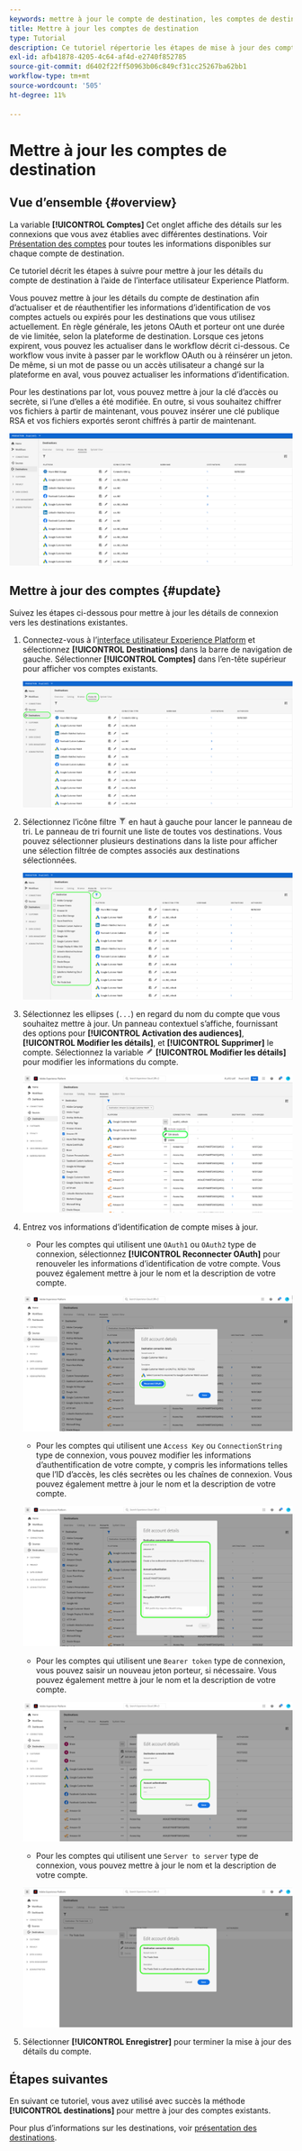 ```yaml
---
keywords: mettre à jour le compte de destination, les comptes de destination, comment mettre à jour les comptes, mettre à jour la destination
title: Mettre à jour les comptes de destination
type: Tutorial
description: Ce tutoriel répertorie les étapes de mise à jour des comptes de destination dans l’interface utilisateur de Adobe Experience Platform.
exl-id: afb41878-4205-4c64-af4d-e2740f852785
source-git-commit: d6402f22ff50963b06c849cf31cc25267ba62bb1
workflow-type: tm+mt
source-wordcount: '505'
ht-degree: 11%

---
```


# Mettre à jour les comptes de destination

## Vue d’ensemble {#overview}

La variable **[!UICONTROL Comptes]** Cet onglet affiche des détails sur les connexions que vous avez établies avec différentes destinations. Voir [Présentation des comptes](../ui/destinations-workspace.md#accounts) pour toutes les informations disponibles sur chaque compte de destination.

Ce tutoriel décrit les étapes à suivre pour mettre à jour les détails du compte de destination à l’aide de l’interface utilisateur Experience Platform.

Vous pouvez mettre à jour les détails du compte de destination afin d’actualiser et de réauthentifier les informations d’identification de vos comptes actuels ou expirés pour les destinations que vous utilisez actuellement. En règle générale, les jetons OAuth et porteur ont une durée de vie limitée, selon la plateforme de destination. Lorsque ces jetons expirent, vous pouvez les actualiser dans le workflow décrit ci-dessous. Ce workflow vous invite à passer par le workflow OAuth ou à réinsérer un jeton. De même, si un mot de passe ou un accès utilisateur a changé sur la plateforme en aval, vous pouvez actualiser les informations d’identification.

Pour les destinations par lot, vous pouvez mettre à jour la clé d’accès ou secrète, si l’une d’elles a été modifiée. En outre, si vous souhaitez chiffrer vos fichiers à partir de maintenant, vous pouvez insérer une clé publique RSA et vos fichiers exportés seront chiffrés à partir de maintenant.

![Onglet Comptes](../assets/ui/update-accounts/destination-accounts.png)

## Mettre à jour des comptes {#update}

Suivez les étapes ci-dessous pour mettre à jour les détails de connexion vers les destinations existantes.

1. Connectez-vous à l’[interface utilisateur Experience Platform](https://platform.adobe.com/) et sélectionnez **[!UICONTROL Destinations]** dans la barre de navigation de gauche. Sélectionner **[!UICONTROL Comptes]** dans l’en-tête supérieur pour afficher vos comptes existants.

   ![Onglet Comptes](../assets/ui/update-accounts/accounts-tab.png)

2. Sélectionnez l’icône filtre ![Icône Filtre](../assets/ui/update-accounts/filter.png) en haut à gauche pour lancer le panneau de tri. Le panneau de tri fournit une liste de toutes vos destinations. Vous pouvez sélectionner plusieurs destinations dans la liste pour afficher une sélection filtrée de comptes associés aux destinations sélectionnées.

   ![Filtrage des comptes de destination](../assets/ui/update-accounts/filter-accounts.png)

3. Sélectionnez les ellipses (`...`) en regard du nom du compte que vous souhaitez mettre à jour. Un panneau contextuel s’affiche, fournissant des options pour **[!UICONTROL Activation des audiences]**, **[!UICONTROL Modifier les détails]**, et **[!UICONTROL Supprimer]** le compte. Sélectionnez la variable ![Bouton Modifier les détails](../assets/ui/workspace/pencil-icon.png) **[!UICONTROL Modifier les détails]** pour modifier les informations du compte.

   ![Modifier le compte](../assets/ui/update-accounts/accounts-edit.png)

4. Entrez vos informations d’identification de compte mises à jour.

   * Pour les comptes qui utilisent une `OAuth1` ou `OAuth2` type de connexion, sélectionnez **[!UICONTROL Reconnecter OAuth]** pour renouveler les informations d’identification de votre compte. Vous pouvez également mettre à jour le nom et la description de votre compte.

   ![Modifier les détails OAuth](../assets/ui/update-accounts/edit-details-oauth.png)

   * Pour les comptes qui utilisent une `Access Key` ou `ConnectionString` type de connexion, vous pouvez modifier les informations d’authentification de votre compte, y compris les informations telles que l’ID d’accès, les clés secrètes ou les chaînes de connexion. Vous pouvez également mettre à jour le nom et la description de votre compte.

   ![Clé d’accès Modifier les détails](../assets/ui/update-accounts/edit-details-key.png)

   * Pour les comptes qui utilisent une `Bearer token` type de connexion, vous pouvez saisir un nouveau jeton porteur, si nécessaire. Vous pouvez également mettre à jour le nom et la description de votre compte.

   ![Modifier le jeton porteur de détails](../assets/ui/update-accounts/edit-details-bearer.png)

   * Pour les comptes qui utilisent une `Server to server` type de connexion, vous pouvez mettre à jour le nom et la description de votre compte.

   ![Modification des détails Serveur à serveur](../assets/ui/update-accounts/edit-details-s2s.png)

5. Sélectionner **[!UICONTROL Enregistrer]** pour terminer la mise à jour des détails du compte.

## Étapes suivantes

En suivant ce tutoriel, vous avez utilisé avec succès la méthode **[!UICONTROL destinations]** pour mettre à jour des comptes existants.

Pour plus d’informations sur les destinations, voir [présentation des destinations](../catalog/overview.md).